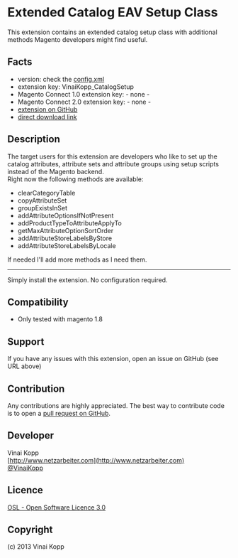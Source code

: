 Extended Catalog EAV Setup Class 
================
This extension contains an extended catalog setup class with additional methods Magento developers might find useful.

Facts
-----
- version: check the [config.xml](https://github.com/Vinai/VinaiKopp_CatalogSetup/blob/master/app/code/community/VinaiKopp/CatalogSetup/etc/config.xml)
- extension key: VinaiKopp_CatalogSetup
- Magento Connect 1.0 extension key: - none -
- Magento Connect 2.0 extension key: - none - 
- [extension on GitHub](https://github.com/Vinai/VinaiKopp_CatalogSetup)
- [direct download link](https://github.com/Vinai/VinaiKopp_CatalogSetup/zipball/master)

Description
-----------
The target users for this extension are developers who like to set up the catalog attributes, attribute sets and attribute groups using setup scripts instead of the Magento backend.  
Right now the following methods are available: 

* clearCategoryTable
* copyAttributeSet
* groupExistsInSet
* addAttributeOptionsIfNotPresent
* addProductTypeToAttributeApplyTo
* getMaxAttributeOptionSortOrder
* addAttributeStoreLabelsByStore
* addAttributeStoreLabelsByLocale

If needed I'll add more methods as I need them.

-----
Simply install the extension. No configuration required.

Compatibility
-------------
- Only tested with magento 1.8

Support
-------
If you have any issues with this extension, open an issue on GitHub (see URL above)

Contribution
------------
Any contributions are highly appreciated. The best way to contribute code is to open a
[pull request on GitHub](https://help.github.com/articles/using-pull-requests).

Developer
---------
Vinai Kopp  
[http://www.netzarbeiter.com](http://www.netzarbeiter.com)  
[@VinaiKopp](https://twitter.com/VinaiKopp)

Licence
-------
[OSL - Open Software Licence 3.0](http://opensource.org/licenses/osl-3.0.php)

Copyright
---------
(c) 2013 Vinai Kopp